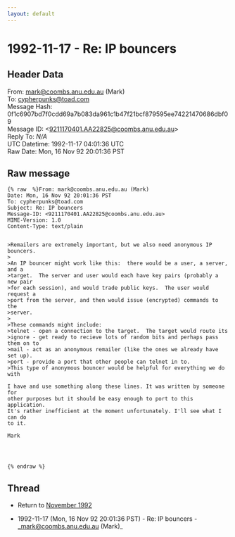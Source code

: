 ```yaml
---
layout: default
---
```


# 1992-11-17 - Re: IP bouncers

## Header Data

From: mark@coombs.anu.edu.au (Mark)<br>
To: cypherpunks@toad.com<br>
Message Hash: 0f1c6907bd7f0cdd69a7b083da961c1b47f21bcf879595ee74221470686dbf09<br>
Message ID: \<9211170401.AA22825@coombs.anu.edu.au\><br>
Reply To: _N/A_<br>
UTC Datetime: 1992-11-17 04:01:36 UTC<br>
Raw Date: Mon, 16 Nov 92 20:01:36 PST<br>

## Raw message

```
{% raw  %}From: mark@coombs.anu.edu.au (Mark)
Date: Mon, 16 Nov 92 20:01:36 PST
To: cypherpunks@toad.com
Subject: Re: IP bouncers
Message-ID: <9211170401.AA22825@coombs.anu.edu.au>
MIME-Version: 1.0
Content-Type: text/plain


>Remailers are extremely important, but we also need anonymous IP bouncers.
>
>An IP bouncer might work like this:  there would be a user, a server, and a
>target.  The server and user would each have key pairs (probably a new pair
>for each session), and would trade public keys.  The user would request a
>port from the server, and then would issue (encrypted) commands to the
>server.
>
>These commands might include:
>telnet - open a connection to the target.  The target would route its
>ignore - get ready to recieve lots of random bits and perhaps pass them on to
>mail - act as an anonymous remailer (like the ones we already have set up).
>port - provide a port that other people can telnet in to.
>This type of anonymous bouncer would be helpful for everything we do with

I have and use something along these lines. It was written by someone for
other purposes but it should be easy enough to port to this application.
It's rather inefficient at the moment unfortunately. I'll see what I can do
to it.

Mark




{% endraw %}
```

## Thread

+ Return to [November 1992](/archive/1992/11)

+ 1992-11-17 (Mon, 16 Nov 92 20:01:36 PST) - Re: IP bouncers - _mark@coombs.anu.edu.au (Mark)_

